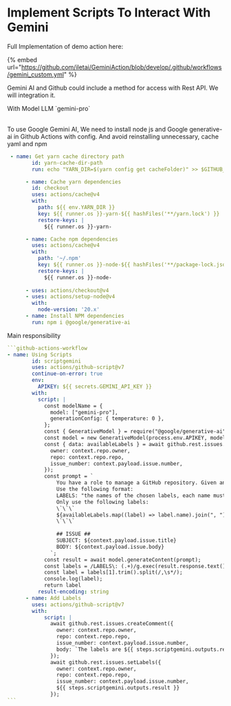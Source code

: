 # Implement Scripts To Interact With Gemini

Full Implementation of demo action here:

{% embed url="https://github.com/iletai/GeminiAction/blob/develop/.github/workflows/gemini_custom.yml" %}

Gemini AI and Github could include a method for access with Rest API. We will integration it.

With Model LLM \`gemini-pro\`

\
To use Google Gemini AI, We need to install node js and Google generative-ai in Github Actions with config.  And avoid reinstalling unnecessary, cache yaml and npm

```yaml
 - name: Get yarn cache directory path
        id: yarn-cache-dir-path
        run: echo "YARN_DIR=$(yarn config get cacheFolder)" >> $GITHUB_ENV

      - name: Cache yarn dependencies
        id: checkout
        uses: actions/cache@v4
        with:
          path: ${{ env.YARN_DIR }}
          key: ${{ runner.os }}-yarn-${{ hashFiles('**/yarn.lock') }}
          restore-keys: |
            ${{ runner.os }}-yarn-

      - name: Cache npm dependencies
        uses: actions/cache@v4
        with:
          path: '~/.npm'
          key: ${{ runner.os }}-node-${{ hashFiles('**/package-lock.json') }}
          restore-keys: |
            ${{ runner.os }}-node-
 
      - uses: actions/checkout@v4
      - uses: actions/setup-node@v4
        with:
          node-version: '20.x'
      - name: Install NPM dependencies
        run: npm i @google/generative-ai

```

Main responsibility

````yaml
```github-actions-workflow
- name: Using Scripts
        id: scriptgemini
        uses: actions/github-script@v7
        continue-on-error: true
        env:
          APIKEY: ${{ secrets.GEMINI_API_KEY }}
        with:
          script: |
            const modelName = {
              model: ["gemini-pro"],
              generationConfig: { temperature: 0 },
            };
            const { GenerativeModel } = require("@google/generative-ai");
            const model = new GenerativeModel(process.env.APIKEY, modelName);
            const { data: availableLabels } = await github.rest.issues.listLabelsForRepo({
              owner: context.repo.owner,
              repo: context.repo.repo,
              issue_number: context.payload.issue.number,
            });
            const prompt = `
                You have a role to manage a GitHub repository. Given an issue information (subject and body), choose suitable labels to it from the labels available for the repository.
                Use the following format:
                LABELS: "the names of the chosen labels, each name must not be surrounded double quotes, separated by a comma"
                Only use the following labels:
                \`\`\`
                ${availableLabels.map((label) => label.name).join(", ")}
                \`\`\`
            
                ## ISSUE ##
                SUBJECT: ${context.payload.issue.title}
                BODY: ${context.payload.issue.body}
              `;
            const result = await model.generateContent(prompt);
            const labels = /LABELS\: (.+)/g.exec(result.response.text());
            const label = labels[1].trim().split(/,\s*/);
            console.log(label);
            return label
          result-encoding: string
      - name: Add Labels
        uses: actions/github-script@v7
        with:
            script: |
              await github.rest.issues.createComment({
                owner: context.repo.owner,
                repo: context.repo.repo,
                issue_number: context.payload.issue.number,
                body: `The labels are ${{ steps.scriptgemini.outputs.result }}`
              });
              await github.rest.issues.setLabels({
                owner: context.repo.owner,
                repo: context.repo.repo,
                issue_number: context.payload.issue.number,
                ${{ steps.scriptgemini.outputs.result }}
              });
```
````
